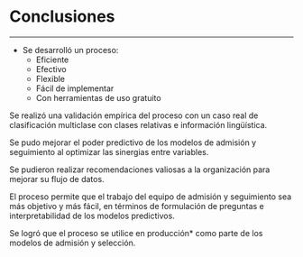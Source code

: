 # Conclusiones
***



- Se desarrolló un proceso:
  - Eficiente
  - Efectivo
  - Flexible
  - Fácil de implementar
  - Con herramientas de uso gratuito



Se realizó una validación empírica del proceso con un caso real de clasificación multiclase con clases relativas e información lingüística.



Se pudo mejorar el poder predictivo de los modelos de admisión y seguimiento al optimizar las sinergias entre variables.



Se pudieron realizar recomendaciones valiosas a la organización para mejorar su flujo de datos.



El proceso permite que el trabajo del equipo de admisión y seguimiento sea más objetivo y más fácil, en términos de formulación de preguntas e interpretabilidad de los modelos predictivos.



Se logró que el proceso se utilice en producción* como parte de los modelos de admisión y selección.
